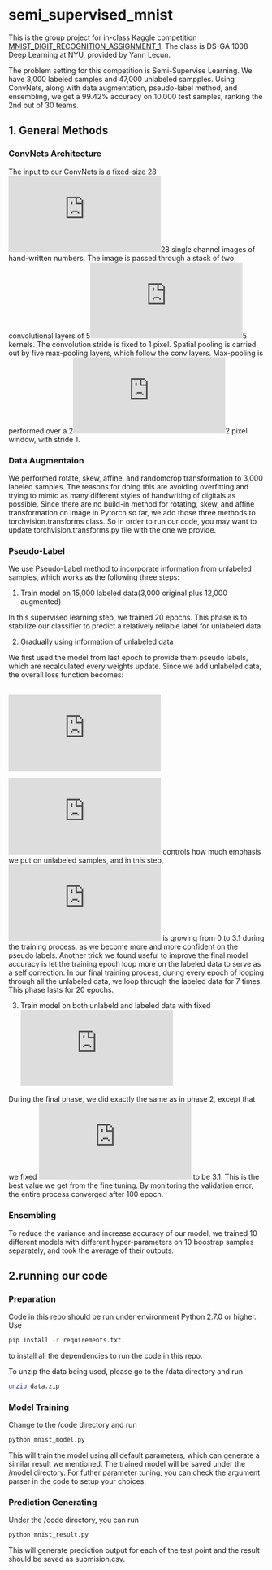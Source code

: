 # semi_supervised_mnist 
This is the group project for in-class Kaggle competition [MNIST_DIGIT_RECOGNITION_ASSIGNMENT_1](https://inclass.kaggle.com/c/mnist-digit-recognition-assignment-1). The class is DS-GA 1008 Deep Learning at NYU, provided by Yann Lecun. 

The problem setting for this competition is Semi-Supervise Learning. We have 3,000 labeled samples and 47,000 unlabeled sampples. Using ConvNets, along with data augmentation, pseudo-label method, and ensembling, we get a 99.42% accuracy on 10,000 test samples, ranking the 2nd out of 30 teams.

## 1. General Methods
### ConvNets Architecture
The input to our ConvNets is a fixed-size 28![](http://latex.codecogs.com/gif.latex?*)28 single channel images of hand-written numbers. The image is passed through a stack of two convolutional layers of 5![](http://latex.codecogs.com/gif.latex?*)5 kernels. The convolution stride is fixed to 1 pixel. Spatial pooling is carried out by five max-pooling layers, which follow the conv layers. Max-pooling is performed over a 2![](http://latex.codecogs.com/gif.latex?*)2 pixel window, with stride 1.

### Data Augmentaion
We performed rotate, skew, affine, and randomcrop transformation to 3,000 labeled samples. The reasons for doing this are avoiding overfitting and trying to mimic as many different styles of handwriting of digitals as possible. Since there are no build-in method for rotating, skew, and affine transformation on image in Pytorch so far, we add those three methods to torchvision.transforms class. So in order to run our code, you may want to update torchvision.transforms.py file with the one we provide.

### Pseudo-Label
We use Pseudo-Label method to incorporate information from unlabeled samples, which works as the following three steps:

1. Train model on 15,000 labeled data(3,000 original plus 12,000 augmented)

In this supervised learning step, we trained 20 epochs. This phase is to stabilize our classifier to predict a relatively reliable label for unlabeled data

2. Gradually using information of unlabeled data

We first used the model from last epoch to provide them pseudo labels, which are recalculated every weights update. Since we add unlabeled data, the overall loss function becomes:

&nbsp;&nbsp;&nbsp;&nbsp;&nbsp;&nbsp;&nbsp;&nbsp;&nbsp;&nbsp;&nbsp;&nbsp;&nbsp;&nbsp;&nbsp;&nbsp;&nbsp;&nbsp;&nbsp;&nbsp;&nbsp;&nbsp;&nbsp;&nbsp;&nbsp;&nbsp;&nbsp;&nbsp;&nbsp;&nbsp;&nbsp;&nbsp;&nbsp;&nbsp;&nbsp;&nbsp;&nbsp;&nbsp;&nbsp;&nbsp;&nbsp;&nbsp;&nbsp;&nbsp;&nbsp;&nbsp;&nbsp;&nbsp;&nbsp;&nbsp;&nbsp;&nbsp;&nbsp;&nbsp;![](http://latex.codecogs.com/gif.latex?L%20%3D%20%5Cfrac%7B1%7D%7Bn%7D%5Csum_%7Bm%3D1%7D%5E%7Bn%7D%5Csum_%7Bi%3D1%7D%5E%7BC%7DL%28y_i%5Em%2Cf_i%5Em%29&plus;%5Calpha%28t%29%5Cfrac%7B1%7D%7Bn%27%7D%5Csum_%7Bm%3D1%7D%5E%7Bn%27%7D%5Csum_%7Bi%3D1%7D%5E%7BC%7DL%28y%27%7B_i%5Em%7D%2Cf%27%7B_i%5Em%7D%29)

![](http://latex.codecogs.com/gif.latex?%5Calpha) controls how much emphasis we put on unlabeled samples, and in this step, ![](http://latex.codecogs.com/gif.latex?%5Calpha) is growing from 0 to 3.1 during the training process, as we become more and more confident on the pseudo labels.
Another trick we found useful to improve the final model accuracy is let the training epoch loop more on the labeled data to serve as a self correction. In our final training process, during every epoch of looping through all the unlabeled data, we loop through the labeled data for 7 times. This phase lasts for 20 epochs.

3. Train model on both unlabeld and labeled data with fixed ![](http://latex.codecogs.com/gif.latex?%5Calpha)

During the final phase, we did exactly the same as in phase 2, except that we fixed ![](http://latex.codecogs.com/gif.latex?%5Calpha) to be 3.1. This is the best value we get from the fine tuning. By monitoring the validation error, the entire process converged after 100 epoch.

### Ensembling
To reduce the variance and increase accuracy of our model, we trained 10 different models with different hyper-parameters on 10 boostrap samples separately, and took the average of their outputs.

## 2.running our code
### Preparation
Code in this repo should be run under environment Python 2.7.0 or higher.
Use 
```bash
pip install -r requirements.txt
```
to install all the dependencies to run the code in this repo. 

To unzip the data being used, please go to the /data directory and run
```bash
unzip data.zip
```
### Model Training
Change to the /code directory and run 
```bash
python mnist_model.py 
```
This will train the model using all default parameters, which can generate a similar result we mentioned. The trained model will be saved under the /model directory. For futher parameter tuning, you can check the argument parser in the code to setup your choices. 
### Prediction Generating
Under the /code directory, you can run 
```bash
python mnist_result.py
```
This will generate prediction output for each of the test point and the result should be saved as submision.csv.
